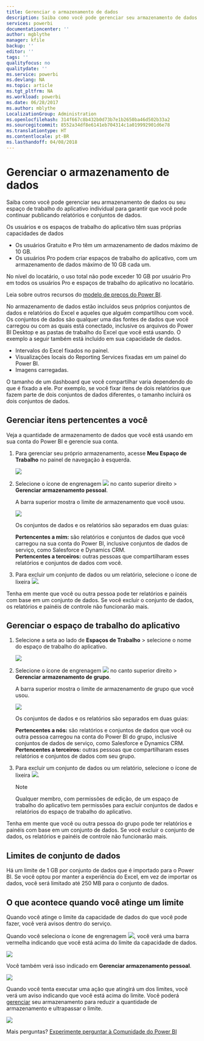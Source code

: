 ```yaml
---
title: Gerenciar o armazenamento de dados
description: Saiba como você pode gerenciar seu armazenamento de dados ou seu espaço de trabalho do aplicativo individual para garantir que você pode continuar publicando relatórios e conjuntos de dados.
services: powerbi
documentationcenter: ''
author: mgblythe
manager: kfile
backup: ''
editor: ''
tags: ''
qualityfocus: no
qualitydate: ''
ms.service: powerbi
ms.devlang: NA
ms.topic: article
ms.tgt_pltfrm: NA
ms.workload: powerbi
ms.date: 06/28/2017
ms.author: mblythe
LocalizationGroup: Administration
ms.openlocfilehash: 314f667c8b432b0d73b7e1b2650ba46d502b33a2
ms.sourcegitcommit: 8552a34df8e6141eb704314c1a019992901d6e78
ms.translationtype: HT
ms.contentlocale: pt-BR
ms.lasthandoff: 04/08/2018
---
```

# <a name="manage-your-data-storage"></a>Gerenciar o armazenamento de dados
Saiba como você pode gerenciar seu armazenamento de dados ou seu espaço de trabalho do aplicativo individual para garantir que você pode continuar publicando relatórios e conjuntos de dados.

Os usuários e os espaços de trabalho do aplicativo têm suas próprias capacidades de dados

* Os usuários Gratuito e Pro têm um armazenamento de dados máximo de 10 GB.
* Os usuários Pro podem criar espaços de trabalho do aplicativo, com um armazenamento de dados máximo de 10 GB cada um.

No nível do locatário, o uso total não pode exceder 10 GB por usuário Pro em todos os usuários Pro e espaços de trabalho do aplicativo no locatário.

Leia sobre outros recursos do [modelo de preços do Power BI](https://powerbi.microsoft.com/pricing).

No armazenamento de dados estão incluídos seus próprios conjuntos de dados e relatórios do Excel e aqueles que alguém compartilhou com você. Os conjuntos de dados são qualquer uma das fontes de dados que você carregou ou com as quais está conectado, inclusive os arquivos do Power BI Desktop e as pastas de trabalho do Excel que você está usando. O exemplo a seguir também está incluído em sua capacidade de dados.

* Intervalos do Excel fixados no painel.
* Visualizações locais do Reporting Services fixadas em um painel do Power BI.
* Imagens carregadas.

O tamanho de um dashboard que você compartilhar varia dependendo do que é fixado a ele. Por exemplo, se você fixar itens de dois relatórios que fazem parte de dois conjuntos de dados diferentes, o tamanho incluirá os dois conjuntos de dados.

<a name="manage"/>

## <a name="manage-items-owned-by-you"></a>Gerenciar itens pertencentes a você
Veja a quantidade de armazenamento de dados que você está usando em sua conta do Power BI e gerencie sua conta.

1. Para gerenciar seu próprio armazenamento, acesse **Meu Espaço de Trabalho** no painel de navegação à esquerda.
   
    ![](media/service-admin-manage-your-data-storage-in-power-bi/pbi_myworkspace.png)
2. Selecione o ícone de engrenagem ![](media/service-admin-manage-your-data-storage-in-power-bi/pbi_gearicon.png) no canto superior direito \> **Gerenciar armazenamento pessoal**.
   
    A barra superior mostra o limite de armazenamento que você usou.
   
    ![](media/service-admin-manage-your-data-storage-in-power-bi/pbi_persnlstorage.png)
   
    Os conjuntos de dados e os relatórios são separados em duas guias:
   
    **Pertencentes a mim:** são relatórios e conjuntos de dados que você carregou na sua conta do Power BI, inclusive conjuntos de dados de serviço, como Salesforce e Dynamics CRM.  
    **Pertencentes a terceiros:** outras pessoas que compartilharam esses relatórios e conjuntos de dados com você.
3. Para excluir um conjunto de dados ou um relatório, selecione o ícone de lixeira ![](media/service-admin-manage-your-data-storage-in-power-bi/pbi_deleteicon.png).

Tenha em mente que você ou outra pessoa pode ter relatórios e painéis com base em um conjunto de dados. Se você excluir o conjunto de dados, os relatórios e painéis de controle não funcionarão mais.

## <a name="manage-your-app-workspace"></a>Gerenciar o espaço de trabalho do aplicativo
1. Selecione a seta ao lado de **Espaços de Trabalho** \> selecione o nome do espaço de trabalho do aplicativo.
   
    ![](media/service-admin-manage-your-data-storage-in-power-bi/pbi_groupworkspaces.png)
2. Selecione o ícone de engrenagem ![](media/service-admin-manage-your-data-storage-in-power-bi/pbi_gearicon.png) no canto superior direito \> **Gerenciar armazenamento de grupo**.
   
    A barra superior mostra o limite de armazenamento de grupo que você usou.
   
    ![](media/service-admin-manage-your-data-storage-in-power-bi/pbi_groupstorage.png)
   
    Os conjuntos de dados e os relatórios são separados em duas guias:
   
    **Pertencentes a nós:** são relatórios e conjuntos de dados que você ou outra pessoa carregou na conta do Power BI do grupo, inclusive conjuntos de dados de serviço, como Salesforce e Dynamics CRM.
    **Pertencentes a terceiros:** outras pessoas que compartilharam esses relatórios e conjuntos de dados com seu grupo.
3. Para excluir um conjunto de dados ou um relatório, selecione o ícone de lixeira ![](media/service-admin-manage-your-data-storage-in-power-bi/pbi_deleteicon.png).
   
   > [!NOTE]
   > Qualquer membro, com permissões de edição, de um espaço de trabalho do aplicativo tem permissões para excluir conjuntos de dados e relatórios do espaço de trabalho do aplicativo.
   > 
   > 

Tenha em mente que você ou outra pessoa do grupo pode ter relatórios e painéis com base em um conjunto de dados. Se você excluir o conjunto de dados, os relatórios e painéis de controle não funcionarão mais.

## <a name="dataset-limits"></a>Limites de conjunto de dados
Há um limite de 1 GB por conjunto de dados que é importado para o Power BI. Se você optou por manter a experiência do Excel, em vez de importar os dados, você será limitado até 250 MB para o conjunto de dados.

## <a name="what-happens-when-you-hit-a-limit"></a>O que acontece quando você atinge um limite
Quando você atinge o limite da capacidade de dados do que você pode fazer, você verá avisos dentro do serviço. 

Quando você seleciona o ícone de engrenagem ![](media/service-admin-manage-your-data-storage-in-power-bi/pbi_gearicon.png), você verá uma barra vermelha indicando que você está acima do limite da capacidade de dados.

![](media/service-admin-manage-your-data-storage-in-power-bi/manage-storage-limit.png)

Você também verá isso indicado em **Gerenciar armazenamento pessoal**.

 ![](media/service-admin-manage-your-data-storage-in-power-bi/manage-storage-limit2.png)

 Quando você tenta executar uma ação que atingirá um dos limites, você verá um aviso indicando que você está acima do limite. Você poderá [gerenciar](#manage) seu armazenamento para reduzir a quantidade de armazenamento e ultrapassar o limite.

 ![](media/service-admin-manage-your-data-storage-in-power-bi/powerbi-pro-over-limit.png)

 Mais perguntas? [Experimente perguntar à Comunidade do Power BI](http://community.powerbi.com/)

